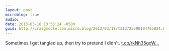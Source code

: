 ```yaml
---
layout: post
microblog: true
audio: 
date: 2013-03-18 13:56:24 -0500
guid: http://craigmcclellan.micro.blog/2013/03/18/t313725590194765824.html
---
```

Sometimes I get tangled up, then try to pretend I didn't. [t.co/rkNh35gxW...](http://t.co/rkNh35gxWq)
